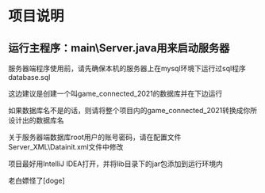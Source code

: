 # 项目说明
## 运行主程序：main\Server.java用来启动服务器

服务器端程序使用前，请先确保本机的服务器上在mysql环境下运行过sql程序database.sql

这边建议是创建一个叫game_connected_2021的数据库并在下边运行

如果数据库名不是的话，则请将整个项目内的game_connected_2021转换成你所设计出的数据库名

关于服务器端数据库root用户的账号密码，请在配置文件Server_XML\Datainit.xml文件中修改

项目最好用IntelliJ IDEA打开，并将lib目录下的jar包添加到运行环境内

老白嫖怪了[doge]